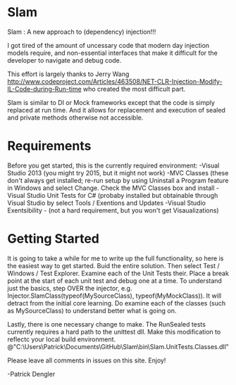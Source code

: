 # Slam
Slam : A new approach to (dependency) injection!!!

I got tired of the amount of uncessary code that modern day injection models require, and non-essential interfaces that make it difficult for the developer to navigate and debug code.  

This effort is largely thanks to Jerry Wang http://www.codeproject.com/Articles/463508/NET-CLR-Injection-Modify-IL-Code-during-Run-time who created the most difficult part.

Slam is similar to DI or Mock frameworks except that the code is simply replaced at run time. And it allows for replacement and execution of sealed and private methods otherwise not accessible.

# Requirements
Before you get started, this is the currently required environment:
-Visual Studio 2013 (you might try 2015, but it might not work)
-MVC Classes (these don't always get installed; re-run setup by using Uninstall a Program feature in Windows and select Change.  Check the MVC Classes box and install
-Visual Studio Unit Tests for C# (probaby installed but obtainable through Visual Studio by select Tools / Exentions and Updates
-Visual Studio Exentsibility - (not a hard requirement, but you won't get Visaualizations)

# Getting Started
It is going to take a while for me to write up the full functionality, so here is the easiest way to get started.  Buid the entire solution.  Then select Test / Windows / Test Explorer.  Examine each of the Unit Tests their.  Place a break point at the start of each unit test and debug one at a time.  To understand just the basics, step OVER the injector, e.g. Injector.SlamClass(typeof(MySourceClass), typeof(MyMockClass)).  It will detract from the initial core learning.  Do examine each of the classes (such as MySourceClass) to understand better what is going on.

Lastly, there is one necessary change to make.  The RunSealed tests currently requires a hard path to the unittest dll.  Make this modification to reflectc your local build environment.  @"C:\Users\Patrick\Documents\GitHub\Slam\bin\Slam.UnitTests.Classes.dll"

Please leave all comments in issues on this site.  Enjoy!

-Patrick Dengler


